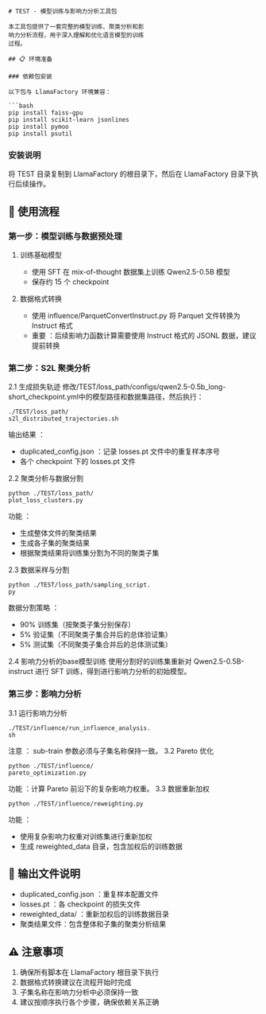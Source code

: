 ```
# TEST - 模型训练与影响力分析工具包

本工具包提供了一套完整的模型训练、聚类分析和影
响力分析流程，用于深入理解和优化语言模型的训练
过程。

## 📋 环境准备

### 依赖包安装

以下包与 LlamaFactory 环境兼容：

```bash
pip install faiss-gpu
pip install scikit-learn jsonlines
pip install pymoo
pip install psutil
```
### 安装说明
将 TEST 目录复制到 LlamaFactory 的根目录下，然后在 LlamaFactory 目录下执行后续操作。

## 🚀 使用流程
### 第一步：模型训练与数据预处理
1. 训练基础模型
   
   - 使用 SFT 在 mix-of-thought 数据集上训练 Qwen2.5-0.5B 模型
   - 保存约 15 个 checkpoint
2. 数据格式转换
   
   - 使用 influence/ParquetConvertInstruct.py 将 Parquet 文件转换为 Instruct 格式
   - 重要 ：后续影响力函数计算需要使用 Instruct 格式的 JSONL 数据，建议提前转换
### 第二步：S2L 聚类分析 
2.1 生成损失轨迹
修改/TEST/loss_path/configs/qwen2.5-0.5b_long-short_checkpoint.yml中的模型路径和数据集路径，然后执行：
```
./TEST/loss_path/
s2l_distributed_trajectories.sh
```
输出结果 ：

- duplicated_config.json ：记录 losses.pt 文件中的重复样本序号
- 各个 checkpoint 下的 losses.pt 文件 

2.2 聚类分析与数据分割
```
python ./TEST/loss_path/
plot_loss_clusters.py
```
功能 ：

- 生成整体文件的聚类结果
- 生成各子集的聚类结果
- 根据聚类结果将训练集分割为不同的聚类子集 

2.3 数据采样与分割
```
python ./TEST/loss_path/sampling_script.
py
```
数据分割策略 ：

- 90% 训练集（按聚类子集分别保存）
- 5% 验证集（不同聚类子集合并后的总体验证集）
- 5% 测试集（不同聚类子集合并后的总体测试集） 

2.4 影响力分析的base模型训练
使用分割好的训练集重新对 Qwen2.5-0.5B-instruct 进行 SFT 训练，得到进行影响力分析的初始模型。

### 第三步：影响力分析 
3.1 运行影响力分析
```
./TEST/influence/run_influence_analysis.
sh
```
注意 ： sub-train 参数必须与子集名称保持一致。
 3.2 Pareto 优化
```
python ./TEST/influence/
pareto_optimization.py
```
功能 ：计算 Pareto 前沿下的复杂影响力权重。
 3.3 数据重新加权
```
python ./TEST/influence/reweighting.py
```
功能 ：

- 使用复杂影响力权重对训练集进行重新加权
- 生成 reweighted_data 目录，包含加权后的训练数据
## 📁 输出文件说明
- duplicated_config.json ：重复样本配置文件
- losses.pt ：各 checkpoint 的损失文件
- reweighted_data/ ：重新加权后的训练数据目录
- 聚类结果文件：包含整体和子集的聚类分析结果
## ⚠️ 注意事项
1. 确保所有脚本在 LlamaFactory 根目录下执行
2. 数据格式转换建议在流程开始时完成
3. 子集名称在影响力分析中必须保持一致
4. 建议按顺序执行各个步骤，确保依赖关系正确